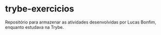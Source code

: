 # trybe-exercicios
Repositório para armazenar as atividades desenvolvidas por Lucas Bonfim, enquanto estudava na Trybe.
